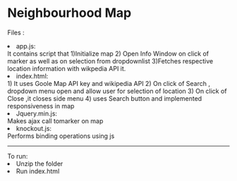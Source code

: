 <h1>Neighbourhood Map</h1>

Files :

<li>app.js:</li>  It contains script that 1)Initialize map 2) Open Info Window on click of marker as well as on selection from dropdownlist 3)Fetches respective location information with wikpedia API it.
<li> index.html: </li> 1) It uses Goole Map API key and wikipedia API 2) On click of Search , dropdown  menu open and allow user for selection of location 3) On click of Close ,it closes side menu 4) uses Search button and implemented responsiveness in map
<li>Jquery.min.js:</li> Makes ajax call tomarker on map
<li>knockout.js:</li> Performs binding operations using js
<hr>
To run:
<li>Unzip the folder</li>
<li>Run index.html</li>
